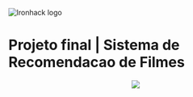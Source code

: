 ![Ironhack logo](https://i.imgur.com/1QgrNNw.png)



# Projeto final | Sistema de Recomendacao de Filmes


<p align="center">
  <img src="https://giphy.com/gifs/hero0fwar-karmawhore-rhyming-g9582DNuQppxC">
</p>

